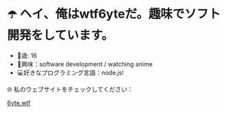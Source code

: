 # ☂️ ヘイ、俺はwtf6yteだ。趣味でソフト開発をしています。



* 🔞歳: 16
* 💫興味：software development / watching anime
* 💻好きなプログラミング言語：node.js!


🌐 私のウェブサイトをチェックしてください：

[6yte.wtf](https://6yte.wtf/)
